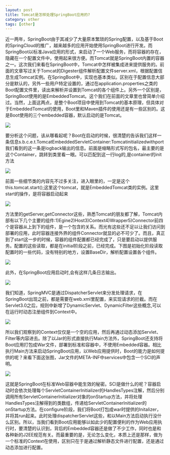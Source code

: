```yaml
---
layout: post
title: Tomcat是怎样处理SpringBoot应用的?
category: other
tags: [other]
---
```


近一两年，SpringBoot由于其减少了大量原本繁琐的Spring配置，以及基于Boot的SpringCloud的推广，越来越多的应用开始使用SpringBoot进行开发。而SpringBoot以标准Java应用的形式，来启动了一个Web服务，而将容器的存在，隐藏在一个配置文件中，使用起来很方便。而Tomcat就是SpringBoot内置的容器之一。这次我们来看在SpringBoot中，Tomcat中怎样被集成进来提供服务的。前面的文章写过关于Tomcat的Digester组件解析配置文件server.xml，根据配置信息生成Tomcat实例。在SpringBoot中，实现也基本类似。区别在于配置信息大部分是默认的，另外一些用户特定设置的，通过在application.properties之类的Boot配置文件里，读出来解析并设置到Tomcat的各个组件上。另外一个区别是，SpringBoot使用的是EmbeddedTomcat。这个我们在前面的文章里也曾简单介绍过。当然，上面这两点，是整个Boot项目中使用到Tomcat的基本原理，但具体对于EmbeddedTomcat的使用，Boot里和Maven插件的使用还是有一些区别的。这是Boot使用的三个embedded容器，默认启动的是Tomcat。

![](https://static.jointforce.com/jfperiodical_prod/attached/image/20170831/755110139.jpg)

要分析这个问题，该从哪看起呢？Boot在启动的时候，很清楚的告诉我们这样一条信息s.b.c.e.t.TomcatEmbeddedServletContainer:Tomcatinitializedwithport我们看到的这一条是logback输出的信息。前面是缩略形式写的包名，最主要的是这个Container，跳转到类里看一眼。可以匹配到这一行log的,是container的init方法

![](https://static.jointforce.com/jfperiodical_prod/attached/image/20170831/-837319920.jpg)

前面一些细节类的内容先不过多关注，进入眼里的，一定是这个this.tomcat.start();这里这个tomcat，就是EmbeddedTomcat类的实例。这里start的操作，是将容器启动起来

![](https://static.jointforce.com/jfperiodical_prod/attached/image/20170831/497739338.jpg)



方法里的getServer,getConnector这些，熟悉Tomcat的朋友都了解，Tomcat内部有以下几个主要的组件:1)Egine2)Host3)Context4)Wrapper5)Connector前四个是容器从上到下的组件，是一个包含的关系。而光有这些还不足以让我们访问到部署的应用，此时容器连接外界的组件Connector就显的必不可少了。而且，真正到了start这一步的时候，容器的组件配置都已经完成了，只是要启动以提供服务。配置的这些读取，都是在initial阶段之前，已经完成。下图是初始化阶段读取配置时的一些代码，没有特别的地方，设置BaseDir，解析配置设置各个组件。

![](https://static.jointforce.com/jfperiodical_prod/attached/image/20170831/1574934600.jpg)

此外，在SpringBoot应用启动时,会有这样几条日志输出。

![](https://static.jointforce.com/jfperiodical_prod/attached/image/20170831/-1509044892.jpg)



我们知道，SpringMVC是通过DispatcherServlet来分发处理请求，在SpringBoot出现之前，都是需要在web.xml里配置，来实现请求的拦截。而在Servlet3.0之后，规则中新增了DynamicServlet、DynamicFilter这些概念,可以在运行时动态注册组件到Context中。

![](https://static.jointforce.com/jfperiodical_prod/attached/image/20170831/-1026222419.jpg)

所以我们观察到的Context仅仅是一个空的应用，然后再通过动态添加Servlet、Filter等内容进去。除了以Jar的形式直接执行Main方法外，SpringBoot还支持将Boot应用打包成War文件，部署到标准和容器中，不使用Embedded容器。相比执行Main方法来启动SpringBoot应用，以Web应用提供时，Boot的能力是如何提供的呢？来看下面这张图，Jar文件的META-INF中services中包含一个SCI的声明。

![](https://static.jointforce.com/jfperiodical_prod/attached/image/20170831/153490595.jpg)

这就是SpringBoot在标准Web容器中能生效的秘密。SCI是做什么的呢？容器启动时会依次处理每个ServletContainerInitializer的HandlesTypes注解，然后分别调用所有ServletContainerInitializer对象的onStartup方法，并将处理HandlesTypes注解得到的类数组，传递给ServletContainerInitializer的onStartup方法。在configure阶段，我们将Boot打包成war时提供的Initalizer，并将其run起来。此时处理dispatcherServlet这些，和以Main方法启动执行没什么区别。所以，当我们看到Boot应用能够以如此少的配置便利的作为Web应用执行时，要清楚的认识到，背后的Embedded容器还是做了不少工作，同时也是和各种新的J2EE规范有关。而最重要的是，无论怎么变化，本质上还是那样，做为一个标准的Context在使用，区别只在于是通过解析静态文件进行配置，还是通过动态添加进行配置。
